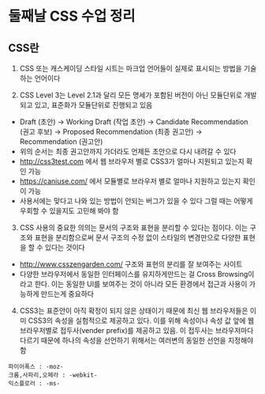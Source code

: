 # 둘째날 CSS 수업 정리

## CSS란

1. CSS 또는 캐스케이딩 스타일 시트는 마크업 언어들이 실제로 표시되는 방법을 기술하는 언어이다

2. CSS Level 3는 Level 2.1과 달리 모든 명세가 포함된 버전이 아닌 모듈단위로 개발되고 있고, 표준화가 모듈단위로 진행되고 있음
- Draft (초안) -> Working Draft (작업 초안) -> Candidate Recommendation (권고 후보) -> Proposed Recommendation (최종 권고안) -> Recommendation (권고안)
- 위의 순서는 최종 권고안까지 가더라도 언제든 초안으로 다시 내려갈 수 있다 
- http://css3test.com 에서 웹 브라우저 별로 CSS3가 얼마나 지원되고 있는지 확인 가능
- https://caniuse.com/ 에서 모듈별로 브라우저 별로 얼마나 지원하고 있는지 확인이 가능
- 사용서에는 맞다고 나와 있는 방법이 안되는 버그가 있을 수 있다 그럴 때는 어떻게 우회할 수 있을지도 고민해 봐야 함

3. CSS 사용의 중요한 의의는 문서의 구조와 표현을 분리할 수 있다는 점이다. 이는 구조와 표현을 분리함으로써 문서 구조의 수정 없이 스타일의 변경만으로 다양한 표현을 할 수 있다는 것이다
- http://www.csszengarden.com/ 구조와 표현의 분리를 잘 보여주는 사이트
- 다양한 브라우저에서 동일한 인터페이스를 유지하게만드는 걸 Cross Browsing이라고 한다. 이는 동일한 UI를 보여주는 것이 아니라 모든 환경에서 접근과 사용이 가능하게 만드는게 중요하다

4. CSS3는 표준안이 아직 확정이 되지 않은 상태이기 때문에 최신 웹 브라우저들은 이미 CSS3의 속성을 실험적으로 제공하고 있다. 이를 위해 속성이나 속성 값 앞에 웹 브라우저별로 접두사(vender prefix)를 제공하고 있음. 이 접두사는 브라우저마다 다르기 때문에 하나의 속성을 선언하기 위해서는 여러변의 동일한 선언을 지정해야 함
```
파이어폭스 : -moz-
크롬,사파리,오페라 : -webkit-
익스플로러 : -ms-
```



